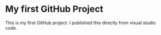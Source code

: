 # My first GitHub Project
This is my first GitHub project. I published this directly from visual studio code.
